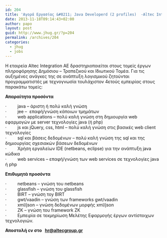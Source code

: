 ```yaml
---
id: 204
title: 'Αγορά Εργασίας &#8211; Java Developerd (2 profiles)  -Altec Integration SA (Athens) #jhug #job'
date: 2013-11-18T09:14:43+02:00
author: papo
layout: post
guid: http://www.jhug.gr/?p=204
permalink: /archives/204
categories:
  - jhug
  - jobs
---
```

Η εταιρεία Altec Integration AE δραστηριοποιείται στους τομείς έργων πληροφόρησης Δημόσιου – Τραπεζικού και Ιδιωτικού Τομέα. Για τις αυξημένες ανάγκες της σε ανάπτυξη λογισμικού ζητούνται προγραμματιστές με τεχνογνωσία τουλάχιστον 4ετούς εμπειρίας στους παρακάτω τομείς:

**Απαραίτητα προσόντα**

·         java &#8211; άριστη ή πολύ καλή γνώση  
·         jee &#8211;  επαφή/γνώση κάποιων τμημάτων  
·         web applications &#8211; πολύ καλή γνώση στη δημιουργία web εφαρμογών με server τεχνολογίες java (ή php)  
·         js και jQuery, css, html &#8211; πολύ καλή γνώση στις βασικές web client τεχνολογίες  
·         sql και βάσεις δεδομένων &#8211; πολύ καλή γνώση της sql και της δημιουργίας σχεσιακών βάσεων δεδομένων  
·         Χρήση εργαλείων IDE (netbeans, eclipse) για την ανάπτυξη java κώδικα  
·         web services &#8211; επαφή/γνώση των web services σε τεχνολογίες java ή php

**Επιθυμητά προσόντα**

·         netbeans &#8211; γνώση του netbeans  
·         glassfish &#8211; γνώση του glassfish  
·         BIRT &#8211; γνώση τoy BIRT  
·         gwt/vaadin &#8211; γνώση των frameworks gwt/vaadin  
·         xml/json &#8211; γνώση δεδομένων μορφής xml/json  
·         ZK &#8211; γνώση του framework ZK  
·         Εμπειρία σε τεκμηρίωση Μελέτης Εφαρμογής έργων αντίστοιχων τεχνολογιών.

**Αποστολή cv στο   hr@altecgroup.gr**